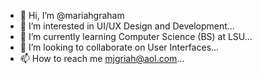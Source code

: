 - 👋 Hi, I’m @mariahgraham
- 👀 I’m interested in UI/UX Design and Development...
- 🌱 I’m currently learning Computer Science (BS) at LSU...
- 💞️ I’m looking to collaborate on User Interfaces...
- 📫 How to reach me mjgriah@aol.com...

<!---
mariahgeee123/mariahgeee123 is a ✨ special ✨ repository because its `README.md` (this file) appears on your GitHub profile.
You can click the Preview link to take a look at your changes.
--->
